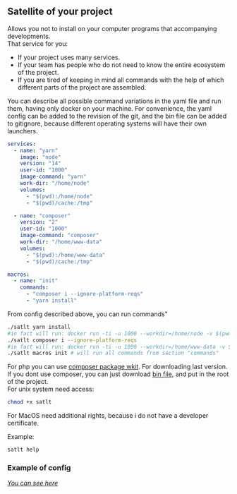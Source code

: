 ## Satellite of your project

Allows you not to install on your computer programs that
accompanying developments.  
That service for you:  
* If your project uses many services.   
* If your team has people who do not need to know the entire ecosystem of the project.  
* If you are tired of keeping in mind all commands with the help of which different parts of the project are assembled.  

You can describe all possible command variations in the yaml file and run them, having only docker on your machine. For convenience, the yaml config can be added to the revision of the git, and the bin file can be added to gitignore, because different operating systems will have their own launchers.  

```yaml
services:
  - name: "yarn"
    image: "node"
    version: "14"
    user-id: "1000"
    image-command: "yarn"
    work-dir: "/home/node"
    volumes:
      - "$(pwd):/home/node"
      - "$(pwd)/cache:/tmp"

  - name: "composer"
    version: "2"
    user-id: "1000"
    image-command: "composer"
    work-dir: "/home/www-data"
    volumes:
      - "$(pwd):/home/www-data"
      - "$(pwd)/cache:/tmp"

macros:
  - name: "init"
    commands:
      - "composer i --ignore-platform-reqs"
      - "yarn install"

```
From config described above, you can run commands"
```bash
./satlt yarn install 
#in fact will run: docker run -ti -u 1000 --workdir=/home/node -v $(pwd):/home/node -v $(pwd)/cache:/tmp node:14 yarn install
./satlt composer i --ignore-platform-reqs 
#in fact will run: docker run -ti -u 1000 --workdir=/home/www-data -v $(pwd):/home/www-data -v $(pwd)/cache:/tmp composer:2 composer i --ignore-platform-reqs
./satlt macros init # will run all commands from section "commands"
```
For php you can use [composer package wkit](https://github.com/Mamau/satellite-cli). For downloading last version.   
If you dont use composer, you can just download [bin file](https://github.com/Mamau/satellite/releases), and put in the root of the project.  
For unix system need access:
```bash
chmod +x satlt
```
For MacOS need additional rights, because i do not have a developer certificate.

Example:
```bash
satlt help
``` 
### Example of config
*[You can see here](https://github.com/Mamau/satellite/tree/master/example)*  

